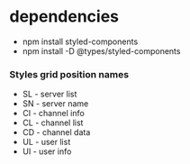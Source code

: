 # dependencies
* npm install styled-components
* npm install -D @types/styled-components


### Styles grid position names
* SL - server list
* SN - server name
* CI - channel info
* CL - channel list
* CD - channel data
* UL - user list
* UI - user info